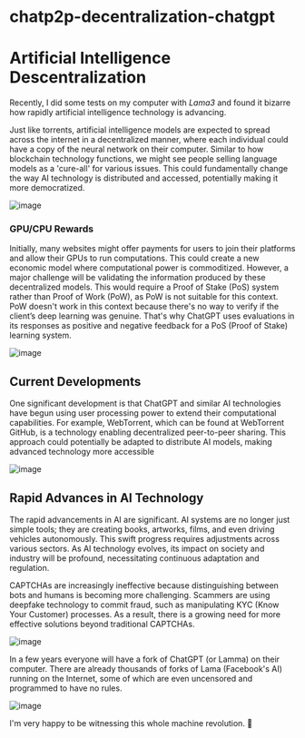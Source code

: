 # chatp2p-decentralization-chatgpt


# Artificial Intelligence Descentralization

Recently, I did some tests on my computer with *Lama3* and found it bizarre how rapidly artificial intelligence technology is advancing.

Just like torrents, artificial intelligence models are expected to spread across the internet in a decentralized manner, where each individual could have a copy of the neural network on their computer. Similar to how blockchain technology functions, we might see people selling language models as a 'cure-all' for various issues. This could fundamentally change the way AI technology is distributed and accessed, potentially making it more democratized.


![image](https://github.com/user-attachments/assets/69c9b3d8-f17f-4dec-aeaa-c2012cdbcc99)


### GPU/CPU Rewards

Initially, many websites might offer payments for users to join their platforms and allow their GPUs to run computations. This could create a new economic model where computational power is commoditized. However, a major challenge will be validating the information produced by these decentralized models. This would require a Proof of Stake (PoS) system rather than Proof of Work (PoW), as PoW is not suitable for this context. PoW doesn't work in this context because there's no way to verify if the client’s deep learning was genuine. That's why ChatGPT uses evaluations in its responses as positive and negative feedback for a PoS (Proof of Stake) learning system.

![image](https://github.com/user-attachments/assets/57baa9bc-d8f2-4ec2-bf9e-005bc3ac2369)


## Current Developments

One significant development is that ChatGPT and similar AI technologies have begun using user processing power to extend their computational capabilities. For example, WebTorrent, which can be found at WebTorrent GitHub, is a technology enabling decentralized peer-to-peer sharing. This approach could potentially be adapted to distribute AI models, making advanced technology more accessible

![image](https://github.com/user-attachments/assets/049331ab-3be5-46d6-8f83-4bc519b8c00f)


## Rapid Advances in AI Technology


The rapid advancements in AI are significant. AI systems are no longer just simple tools; they are creating books, artworks, films, and even driving vehicles autonomously. This swift progress requires adjustments across various sectors. As AI technology evolves, its impact on society and industry will be profound, necessitating continuous adaptation and regulation.

CAPTCHAs are increasingly ineffective because distinguishing between bots and humans is becoming more challenging. Scammers are using deepfake technology to commit fraud, such as manipulating KYC (Know Your Customer) processes. As a result, there is a growing need for more effective solutions beyond traditional CAPTCHAs.

![image](https://github.com/user-attachments/assets/4b5f1db1-e1a0-4bb3-b568-cddf0a72f510)



In a few years everyone will have a fork of ChatGPT (or Lamma) on their computer. There are already thousands of forks of Lama (Facebook's AI) running on the Internet, some of which are even uncensored and programmed to have no rules.

![image](https://github.com/user-attachments/assets/f6fd2bf0-08ab-40fe-8fa2-26cd35a69650)


I'm very happy to be witnessing this whole machine revolution. 🥇
